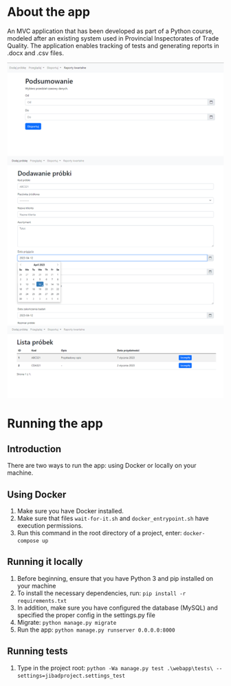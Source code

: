 # About the app
An MVC application that has been developed as part of a Python course, modeled after an existing system used in Provincial Inspectorates of Trade Quality. The application enables tracking of tests and generating reports in .docx and .csv files.

![](./screens/screen1.PNG)
![](./screens/screen2.PNG)
![](./screens/screen3.PNG)

# Running the app
## Introduction
There are two ways to run the app: using Docker or locally on your machine.

## Using Docker
1. Make sure you have Docker installed.
2. Make sure that files `wait-for-it.sh` and `docker_entrypoint.sh` have execution permissions.
3. Run this command in the root directory of a project, enter: ``docker-compose up``

## Running it locally
1. Before beginning, ensure that you have Python 3 and pip installed on your machine
2. To install the necessary dependencies, run: `pip install -r requirements.txt`
3. In addition, make sure you have configured the database (MySQL) and specified the proper config in the settings.py file
4. Migrate: `python manage.py migrate`
5. Run the app: `python manage.py runserver 0.0.0.0:8000`

## Running tests 
1. Type in the project root: ``python -Wa manage.py test .\webapp\tests\ --settings=jibadproject.settings_test``
